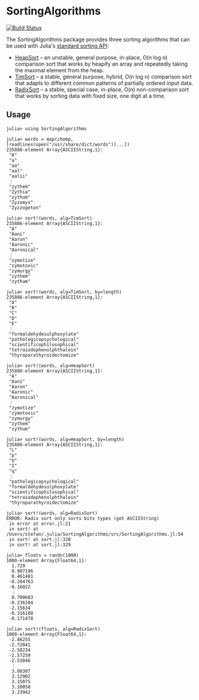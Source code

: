 # SortingAlgorithms

[![Build Status](https://travis-ci.org/JuliaLang/SortingAlgorithms.jl.svg)](https://travis-ci.org/JuliaLang/SortingAlgorithms.jl)

The SortingAlgorithms package provides three sorting algorithms that can be used with Julia's [standard sorting API](http://docs.julialang.org/en/latest/stdlib/sort/):

- [HeapSort] – an unstable, general purpose, in-place, O(n log n) comparison sort that works by heapify an array and repeatedly taking the maximal element from the heap.
- [TimSort] – a stable, general purpose, hybrid, O(n log n) comparison sort that adapts to different common patterns of partially ordered input data.
- [RadixSort] – a stable, special case, in-place, O(n) non-comparison sort that works by sorting data with fixed size, one digit at a time.

[HeapSort]:  http://en.wikipedia.org/wiki/Heapsort
[TimSort]:   http://en.wikipedia.org/wiki/Timsort
[RadixSort]: http://en.wikipedia.org/wiki/Radix_sort

## Usage

	julia> using SortingAlgorithms

	julia> words = map(chomp,[readlines(open("/usr/share/dict/words"))...])
	235886-element Array{ASCIIString,1}:
	 "A"
	 "a"
	 "aa"
	 "aal"
	 "aalii"
	 ⋮
	 "zythem"
	 "Zythia"
	 "zythum"
	 "Zyzomys"
	 "Zyzzogeton"

	julia> sort!(words, alg=TimSort)
	235886-element Array{ASCIIString,1}:
	 "A"
	 "Aani"
	 "Aaron"
	 "Aaronic"
	 "Aaronical"
	 ⋮
	 "zymotize"
	 "zymotoxic"
	 "zymurgy"
	 "zythem"
	 "zythum"

	julia> sort!(words, alg=TimSort, by=length)
	235886-element Array{ASCIIString,1}:
	 "A"
	 "B"
	 "C"
	 "D"
	 "E"
	 ⋮
	 "formaldehydesulphoxylate"
	 "pathologicopsychological"
	 "scientificophilosophical"
	 "tetraiodophenolphthalein"
	 "thyroparathyroidectomize"

	julia> sort!(words, alg=HeapSort)
	235886-element Array{ASCIIString,1}:
	 "A"
	 "Aani"
	 "Aaron"
	 "Aaronic"
	 "Aaronical"
	 ⋮
	 "zymotize"
	 "zymotoxic"
	 "zymurgy"
	 "zythem"
	 "zythum"

	julia> sort!(words, alg=HeapSort, by=length)
	235886-element Array{ASCIIString,1}:
	 "L"
	 "p"
	 "U"
	 "I"
	 "q"
	 ⋮
	 "pathologicopsychological"
	 "formaldehydesulphoxylate"
	 "scientificophilosophical"
	 "tetraiodophenolphthalein"
	 "thyroparathyroidectomize"

	julia> sort!(words, alg=RadixSort)
	ERROR: Radix sort only sorts bits types (got ASCIIString)
	 in error at error.jl:21
	 in sort! at /Users/stefan/.julia/SortingAlgorithms/src/SortingAlgorithms.jl:54
	 in sort! at sort.jl:328
	 in sort! at sort.jl:329

	julia> floats = randn(1000)
	1000-element Array{Float64,1}:
	  1.729
	  0.907196
	  0.461481
	 -0.204763
	 -0.16022
	  ⋮
	  0.700683
	 -0.236204
	 -2.15634
	 -0.316188
	 -0.171478

	julia> sort!(floats, alg=RadixSort)
	1000-element Array{Float64,1}:
	 -2.86255
	 -2.72041
	 -2.58234
	 -2.57259
	 -2.53046
	  ⋮
	  3.08307
	  3.12902
	  3.15075
	  3.20058
	  3.23942
